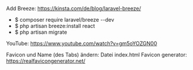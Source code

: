 Add Breeze:
    https://kinsta.com/de/blog/laravel-breeze/

- $ composer require laravel/breeze --dev
- $ php artisan breeze:install react
- $ php artisan migrate

YouTube:
    https://www.youtube.com/watch?v=gm5oYOZGN00

Favicon und Name (des Tabs) ändern: Datei index.html
Favicon generator: https://realfavicongenerator.net/
